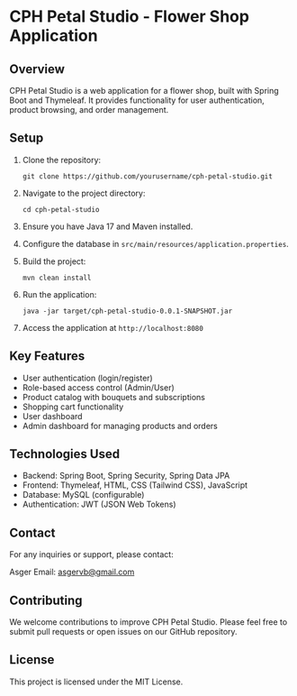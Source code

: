 # CPH Petal Studio - Flower Shop Application

## Overview

CPH Petal Studio is a web application for a flower shop, built with Spring Boot and Thymeleaf. It provides functionality for user authentication, product browsing, and order management.

## Setup

1. Clone the repository:
   ```
   git clone https://github.com/yourusername/cph-petal-studio.git
   ```

2. Navigate to the project directory:
   ```
   cd cph-petal-studio
   ```

3. Ensure you have Java 17 and Maven installed.

4. Configure the database in `src/main/resources/application.properties`.

5. Build the project:
   ```
   mvn clean install
   ```

6. Run the application:
   ```
   java -jar target/cph-petal-studio-0.0.1-SNAPSHOT.jar
   ```

7. Access the application at `http://localhost:8080`

## Key Features

- User authentication (login/register)
- Role-based access control (Admin/User)
- Product catalog with bouquets and subscriptions
- Shopping cart functionality
- User dashboard
- Admin dashboard for managing products and orders

## Technologies Used

- Backend: Spring Boot, Spring Security, Spring Data JPA
- Frontend: Thymeleaf, HTML, CSS (Tailwind CSS), JavaScript
- Database: MySQL (configurable)
- Authentication: JWT (JSON Web Tokens)

## Contact

For any inquiries or support, please contact:

Asger
Email: asgervb@gmail.com

## Contributing

We welcome contributions to improve CPH Petal Studio. Please feel free to submit pull requests or open issues on our GitHub repository.

## License

This project is licensed under the MIT License.

